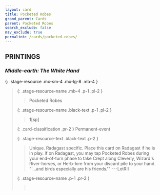 ```yaml
---
layout: card
title: Pocketed Robes
grand_parent: Cards
parent: Pocketed Robes
search_exclude: false
nav_exclude: true
permalink: /cards/pocketed-robes/
---
```


## PRINTINGS


### _Middle-earth: The White Hand_

{: .stage-resource .mx-sm-4 .mx-lg-8 .mb-4 }
> {: .stage-resource-name .mb-4 .p-1 .pl-2 }
> > <div class="card-mp"></div>
> > <div class="card-name">Pocketed Robes</div>
>
> {: .stage-resource-name .black-text .p-1 .pl-2 }
> > 1[sp]
>
> {: .card-classification .pr-2 }
> Permanent-event
>
> {: .stage-resource-text .black-text .p-2 }
> > Unique. Radagast specific. Place this card on Radagast if he is in play. If on Radagast, you may tap Pocketed Robes during your end-of-turn phase to take Crept along Cleverly, Wizard's River-horses, or Herb-lore from your discard pile to your hand.  "'...and birds especially are his friends.'" ---LotRII 
> 
> {: .stage-resource-name .p-1 .pr-2 }
> > <div class="card-shield"></div>
> > <div class="card-corruption">&nbsp;</div>
